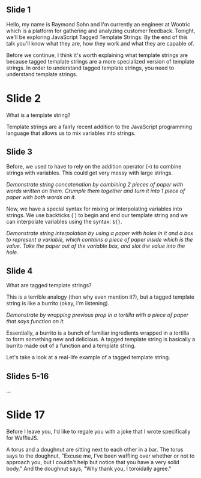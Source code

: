 ## Slide 1

Hello, my name is Raymond Sohn and I'm currently an engineer at Wootric which
is a platform for gathering and analyzing customer feedback. Tonight, we'll be
exploring JavaScript Tagged Template Strings. By the end of this talk you'll
know what they are, how they work and what they are capable of.

Before we continue, I think it's worth explaining what template strings are
because tagged template strings are a more specialized version of template
strings. In order to understand tagged template strings, you need to understand
template strings.

# Slide 2

What is a template string?

Template strings are a fairly recent addition to the JavaScript programming
language that allows us to mix variables into strings.

## Slide 3

Before, we used to have to rely on the addition operator (`+`) to combine
strings with variables. This could get very messy with large strings.

*Demonstrate string concatenation by combining 2 pieces of paper with words
written on them. Crumple them together and turn it into 1 piece of paper with
both words on it.*

Now, we have a special syntax for mixing or interpolating variables into
strings. We use backticks (\`) to begin and end our template string and we
can interpolate variables using the syntax: `${}`.

*Demonstrate string interpolation by using a paper with holes in it and a box to
represent a variable, which contains a piece of paper inside which is the value.
Take the paper out of the variable box, and slot the value into the hole.*

## Slide 4

What are tagged template strings?

This is a terrible analogy (then why even mention it?), but a tagged template
string is like a burrito (okay, I'm listening).

*Demonstrate by wrapping previous prop in a tortilla with a piece of paper
that says function on it.*

Essentially, a burrito is a bunch of familiar ingredients wrapped in a tortilla
to form something new and delicious. A tagged template string is basically a
burrito made out of a function and a template string.

Let's take a look at a real-life example of a tagged template string.

## Slides 5-16

...

# Slide 17

Before I leave you, I'd like to regale you with a joke that I wrote specifically
for WaffleJS.

A torus and a doughnut are sitting next to each other in a bar. The torus says
to the doughnut, "Excuse me, I've been waffling over whether or not to approach
you, but I couldn't help but notice that you have a very solid body." And the
doughnut says, "Why thank you, I toroidally agree."
